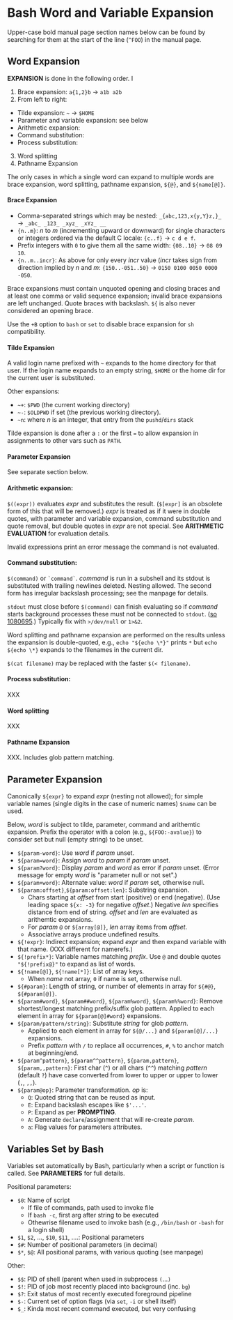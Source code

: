 Bash Word and Variable Expansion
================================

Upper-case bold manual page section names below can be found by
searching for them at the start of the line (`^FOO`) in the manual
page.


Word Expansion
--------------

__EXPANSION__ is done in the following order. I

1. Brace expansion: `a{1,2}b` → `a1b a2b`
2. From left to right:
  - Tilde expansion: `~` → `$HOME`
  - Parameter and variable expansion: see below
  - Arithmetic expansion:
  - Command substitution:
  - Process substitution:
3. Word splitting
4. Pathname Expansion

The only cases in which a single word can expand to multiple
words are brace expansion, word splitting, pathname expansion,
`${@}`, and `${name[@]}`.

#### Brace Expansion

- Comma-separated strings which may be nested:
  `_{abc,123,x{y,Y}z,}_` → `_abc_ _123_ _xyz_ _xYz_ __`
- `{n..m}`: _n_ to _m_ (incrementing upward or downward) for single
  characters or integers ordered via the default C locale:
  `{c..f}` → `c d e f`.
- Prefix integers with `0` to give them all the same width:
  `{08..10}` → `08 09 10`.
- `{n..m..incr}`: As above for only every _incr_ value (_incr_ takes
  sign from direction implied by _n_ and _m_:
  `{150..-051..50}` → `0150 0100 0050 0000 -050`.

Brace expansions must contain unquoted opening and closing braces and
at least one comma or valid sequence expansion; invalid brace
expansions are left unchanged. Quote braces with backslash. `${` is
also never considered an opening brace.

Use the `+B` option to `bash` or `set` to disable brace expansion for
`sh` compatibility.

#### Tilde Expansion

A valid login name prefixed with `~` expands to the home directory for
that user. If the login name expands to an empty string, `$HOME` or
the home dir for the current user is substituted.

Other expansions:
* `~+`: `$PWD` (the current working directory)
* `~-`: `$OLDPWD` if set (the previous working directory).
* `~n`: where _n_ is an integer, that entry from the `pushd`/`dirs` stack

Tilde expansion is done after a `:` or the first `=` to allow
expansion in assignments to other vars such as `PATH`.

#### Parameter Expansion

See separate section below.

#### Arithmetic expansion:

`$((expr))` evaluates _expr_ and substitutes the result. (`$[expr]` is
an obsolete form of this that will be removed.) _expr_ is treated as
if it were in double quotes, with parameter and variable expansion,
command substitution and quote removal, but double quotes in _expr_
are not special. See __ARITHMETIC EVALUATION__ for evaluation details.

Invalid expressions print an error message the command is not evaluated.

#### Command substitution:

`$(command)` or `` `command` ``. _command_ is run in a subshell and
its stdout is substituted with trailing newlines deleted. Nesting
allowed. The second form has irregular backslash processing; see the
manpage for details.

`stdout` must close before `$(command)` can finish evaluating so if
_command_ starts background processes these must not be connected to
`stdout`. ([so 1080695].) Typically fix with `>/dev/null` or `1>&2`.

Word splitting and pathname expansion are performed on the results
unless the expansion is double-quoted, e.g., `echo "${echo \*}"`
prints `*` but `echo ${echo \*}` expands to the filenames in the
current dir.

`$(cat filename)` may be replaced with the faster `$(< filename)`.

#### Process substitution:

XXX

#### Word splitting

XXX

#### Pathname Expansion

XXX. Includes glob pattern matching.


Parameter Expansion
-------------------

Canonically `${expr}` to expand _expr_ (nesting not allowed); for
simple variable names (single digits in the case of numeric names)
`$name` can be used.

Below, _word_ is subject to tilde, parameter, command and arithemtic
expansion. Prefix the operator with a colon (e.g., `${FOO:-avalue}`)
to consider set but null (empty string) to be unset.

- `${param-word}`: Use _word_ if _param_ unset.
- `${param=word}`: Assign _word_ to _param_ if _param_ unset.
- `${param?word}`: Display _param_ and _word_ as error if _param_ unset.
  (Error message for empty _word_ is "parameter null or not set".)
- `${param+word}`: Alternate value: _word_ if _param_ set, otherwise null.
- `${param:offset}`,`${param:offset:len}`: Substring expansion.
  - Chars starting at _offset_ from start (positive) or end
    (negative). (Use leading space `${x: -3}` for negative _offset_.)
    Negative _len_ specifies distance from end of string.
    _offset_ and _len_ are evaluated as arithemtic expansions.
  - For _param_ `@` or `${array[@]}`, _len_ array items from _offset_.
  - Associative arrays produce undefined results.
- `${!expr}`: Indirect expansion; expand _expr_ and then expand
  variable with that name. (XXX different for namerefs.)
- `${!prefix*}`: Variable names matching _prefix_.
  Use `@` and double quotes `"${!prefix@}"` to expand as list of words.
- `${!name[@]}`, `${!name[*]}`: List of array keys.
  - When _name_ not array, `0` if name is set, otherwise null.
- `${#param}`: Length of string, or number of elements in array
  for `${#@}`, `${#param[@]}`.
- `${param#word}`, `${param##word}`, `${param%word}`, `${param%%word}`:
  Remove shortest/longest matching prefix/suffix glob pattern.
  Applied to each element in array for `${param[@]#word}` expansions.
- `${param/pattern/string}`: Substitute _string_ for glob _pattern_.
  - Applied to each element in array for `${@/...}` and
    `${param[@]/...}` expansions.
  - Prefix _pattern_ with `/` to replace all occurrences, `#`, `%` to
    anchor match at beginning/end.
- `${param^pattern}`, `${param^^pattern}`,
  `${param,pattern}`, `${param,,pattern}`:
  First char (`^`) or all chars (`^^`) matching _pattern_ (default `?`)
  have case converted from lower to upper or upper to lower (`,`, `,,`).
- `${param@op}`: Parameter transformation. _op_ is:
  - `Q`: Quoted string that can be reused as input.
  - `E`: Expand backslash escapes like `$'...'`.
  - `P`: Expand as per __PROMPTING__.
  - `A`: Generate `declare`/assignment that will re-create _param_.
  - `a`: Flag values for parameters attributes.


Variables Set by Bash
---------------------

Variables set automatically by Bash, particularly when a script or
function is called. See __PARAMETERS__ for full details.

Positional parameters:
* `$0`: Name of script
  - If file of commands, path used to invoke file
  - If `bash -c`, first arg after string to be executed
  - Othewrise filename used to invoke bash (e.g., `/bin/bash`
    or `-bash` for a login shell)
* `$1`, `$2`, ..., `$10`, `$11`, ....: Positional parameters
* `$#`: Number of positional parameters (in decimal)
* `$*`, `$@`: All positional params, with various quoting (see manpage)

Other:
* `$$`: PID of shell (parent when used in subprocess `(`...`)`
* `$!`: PID of job most recently placed into background (inc. `bg`)
* `$?`: Exit status of most recently executed foreground pipeline
* `$-`: Current set of option flags (via `set`, `-i` or shell itself)
* `$_`: Kinda most recent command executed, but very confusing



<!-------------------------------------------------------------------->
[so 1080695]: https://superuser.com/q/1080695/26274
